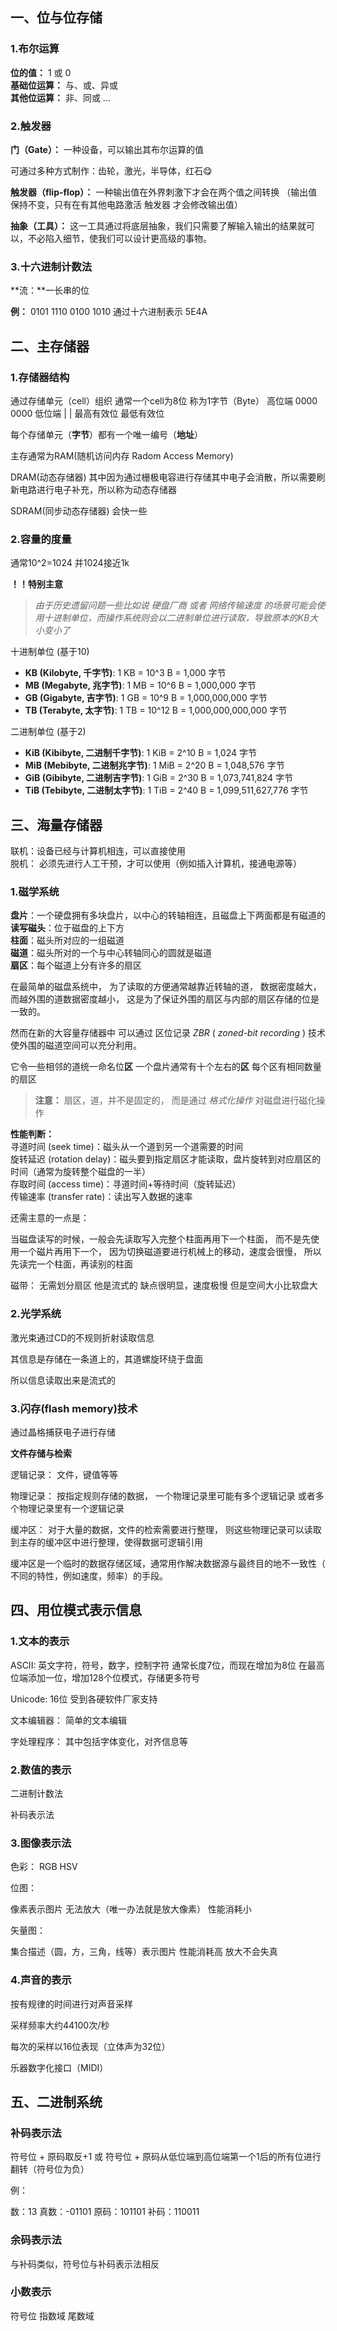 ## 一、位与位存储

### 1.布尔运算

**位的值：** 1 或 0  
**基础位运算：**
与、或、异或  
**其他位运算：**
非、同或 ...

### 2.触发器

**门（Gate）：**
一种设备，可以输出其布尔运算的值

可通过多种方式制作：齿轮，激光，半导体，红石😋

**触发器（flip-flop）：**
一种输出值在外界刺激下才会在两个值之间转换
（输出值保持不变，只有在有其他电路激活 触发器 才会修改输出值）

**抽象（工具）：**
这一工具通过将底层抽象，我们只需要了解输入输出的结果就可以，不必陷入细节，使我们可以设计更高级的事物。

### 3.十六进制计数法

**流：**一长串的位

**例：**
0101 1110 0100 1010
通过十六进制表示
5E4A  

## 二、主存储器

### 1.存储器结构

通过存储单元（cell）组织
通常一个cell为8位
称为1字节（Byte）
	 高位端   0000 0000  低位端
     	    |             |
	最高有效位          最低有效位

每个存储单元（**字节**）都有一个唯一编号（**地址**）

主存通常为RAM(随机访问内存 Radom Access Memory)

DRAM(动态存储器) 
其中因为通过栅极电容进行存储其中电子会消散，所以需要刷新电路进行电子补充，所以称为动态存储器

SDRAM(同步动态存储器)
会快一些

### 2.容量的度量

通常10^2=1024
并1024接近1k

**！！特别主意**

>
>*由于历史遗留问题一些比如说 硬盘厂商 或者 网络传输速度 的场景可能会使用十进制单位，而操作系统则会以二进制单位进行读取，导致原本的KB大小变小了*
>
 
十进制单位 (基于10)

- **KB (Kilobyte, 千字节)**: 1 KB = 10^3 B = 1,000 字节
- **MB (Megabyte, 兆字节)**: 1 MB = 10^6 B = 1,000,000 字节
- **GB (Gigabyte, 吉字节)**: 1 GB = 10^9 B = 1,000,000,000 字节
- **TB (Terabyte, 太字节)**: 1 TB = 10^12 B = 1,000,000,000,000 字节

二进制单位 (基于2)

- **KiB (Kibibyte, 二进制千字节)**: 1 KiB = 2^10 B = 1,024 字节
- **MiB (Mebibyte, 二进制兆字节)**: 1 MiB = 2^20 B = 1,048,576 字节
- **GiB (Gibibyte, 二进制吉字节)**: 1 GiB = 2^30 B = 1,073,741,824 字节
- **TiB (Tebibyte, 二进制太字节)**: 1 TiB = 2^40 B = 1,099,511,627,776 字节

## 三、海量存储器

联机：设备已经与计算机相连，可以直接使用  
脱机： 必须先进行人工干预，才可以使用（例如插入计算机，接通电源等）  

### 1.磁学系统

**盘片**：一个硬盘拥有多块盘片，以中心的转轴相连，且磁盘上下两面都是有磁道的  
**读写磁头**：位于磁盘的上下方  
**柱面**：磁头所对应的一组磁道  
**磁道**：磁头所对的一个与中心转轴同心的圆就是磁道  
**扇区**：每个磁道上分有许多的扇区  

在最简单的磁盘系统中，
为了读取的方便通常越靠近转轴的道，
数据密度越大，而越外围的道数据密度越小，
这是为了保证外围的扇区与内部的扇区存储的位是一致的。

然而在新的大容量存储器中
可以通过 区位记录 *ZBR* ( *zoned-bit recording* ) 技术
使外围的磁道空间可以充分利用。

它令一些相邻的道统一命名位**区**
一个盘片通常有十个左右的**区**
每个区有相同数量的扇区

>**注意：**
>扇区，道，并不是固定的，
而是通过 *格式化操作*  对磁盘进行磁化操作

**性能判断：**  
寻道时间 (seek time)：磁头从一个道到另一个道需要的时间  
旋转延迟 (rotation delay)：磁头要到指定扇区才能读取，盘片旋转到对应扇区的时间（通常为旋转整个磁盘的一半）  
存取时间 (access time)：寻道时间+等待时间（旋转延迟）  
传输速率 (transfer rate)：读出写入数据的速率  

还需主意的一点是：

当磁盘读写的时候，一般会先读取写入完整个柱面再用下一个柱面，
而不是先使用一个磁片再用下一个，
因为切换磁道要进行机械上的移动，速度会很慢，
所以先读完一个柱面，再读别的柱面

磁带：
无需划分扇区
他是流式的
缺点很明显，速度极慢
但是空间大小比软盘大

### 2.光学系统

激光束通过CD的不规则折射读取信息

其信息是存储在一条道上的，其道螺旋环绕于盘面

所以信息读取出来是流式的

### 3.闪存(flash memory)技术

通过晶格捕获电子进行存储

**文件存储与检索**

逻辑记录：
文件，键值等等

物理记录：
按指定规则存储的数据，
一个物理记录里可能有多个逻辑记录
或者多个物理记录里有一个逻辑记录

缓冲区：
对于大量的数据，文件的检索需要进行整理，
则这些物理记录可以读取到主存的缓冲区中进行整理，使得数据可逻辑引用

缓冲区是一个临时的数据存储区域，通常用作解决数据源与最终目的地不一致性（
不同的特性，例如速度，频率）的手段。

## 四、用位模式表示信息

### 1.文本的表示

ASCII:
英文字符，符号，数字，控制字符
通常长度7位，而现在增加为8位
在最高位端添加一位，增加128个位模式，存储更多符号

Unicode:
16位
受到各硬软件厂家支持

文本编辑器：
简单的文本编辑

字处理程序：
其中包括字体变化，对齐信息等


### 2.数值的表示

二进制计数法

补码表示法

### 3.图像表示法

色彩：
RGB
HSV


位图：

像素表示图片
无法放大（唯一办法就是放大像素）
性能消耗小

矢量图：

集合描述（圆，方，三角，线等）表示图片
性能消耗高
放大不会失真

### 4.声音的表示

按有规律的时间进行对声音采样

采样频率大约44100次/秒

每次的采样以16位表现（立体声为32位）

乐器数字化接口（MIDI）

## 五、二进制系统

### 补码表示法

符号位 + 原码取反+1
或
符号位 + 原码从低位端到高位端第一个1后的所有位进行翻转（符号位为负）

例：

数：13
真数：-01101
原码：101101
补码：110011

### 余码表示法

与补码类似，符号位与补码表示法相反

### 小数表示

符号位 指数域 尾数域  
